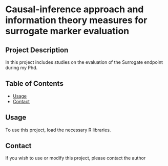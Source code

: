 # Causal-inference approach and information theory measures for surrogate marker evaluation

## Project Description
In this project includes studies on the evaluation of the Surrogate endpoint during my Phd.


## Table of Contents
- [Usage](#usage)
- [Contact](#contact)


## Usage

To use this project, load the necessary R libraries.

## Contact

If you wish to use or modify this project, please contact the author 
